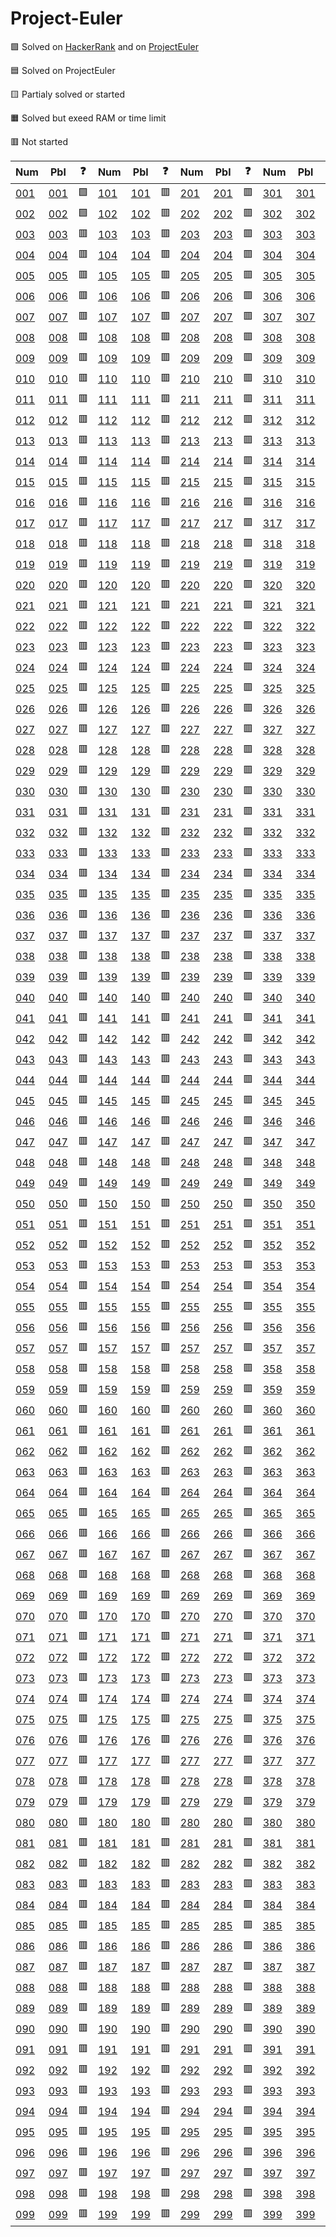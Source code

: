 # Project-Euler

🟩 Solved on [HackerRank](https://www.hackerrank.com/contests/projecteuler) and on [ProjectEuler](https://projecteuler.net)

🟦 Solved on ProjectEuler

🟨 Partialy solved or started

🟧 Solved but exeed RAM or time limit

🟥 Not started


| Num | Pbl | ❓ | Num | Pbl | ❓ | Num | Pbl | ❓ | Num | Pbl | ❓ |
| --- | --- | --- | --- | --- | --- | --- | --- | --- | --- | --- | --- |
| [001](python/001.py) | [001] | 🟩 | [101](python/101.py) | [101] | 🟥 | [201](python/201.py) | [201] | 🟥 | [301](python/301.py) | [301] | 🟥 |
| [002](python/002.py) | [002] | 🟩 | [102](python/102.py) | [102] | 🟥 | [202](python/202.py) | [202] | 🟥 | [302](python/302.py) | [302] | 🟥 |
| [003](python/003.py) | [003] | 🟥 | [103](python/103.py) | [103] | 🟥 | [203](python/203.py) | [203] | 🟥 | [303](python/303.py) | [303] | 🟥 |
| [004](python/004.py) | [004] | 🟥 | [104](python/104.py) | [104] | 🟥 | [204](python/204.py) | [204] | 🟥 | [304](python/304.py) | [304] | 🟥 |
| [005](python/005.py) | [005] | 🟥 | [105](python/105.py) | [105] | 🟥 | [205](python/205.py) | [205] | 🟥 | [305](python/305.py) | [305] | 🟥 |
| [006](python/006.py) | [006] | 🟥 | [106](python/106.py) | [106] | 🟥 | [206](python/206.py) | [206] | 🟥 | [306](python/306.py) | [306] | 🟥 |
| [007](python/007.py) | [007] | 🟥 | [107](python/107.py) | [107] | 🟥 | [207](python/207.py) | [207] | 🟥 | [307](python/307.py) | [307] | 🟥 |
| [008](python/008.py) | [008] | 🟥 | [108](python/108.py) | [108] | 🟥 | [208](python/208.py) | [208] | 🟥 | [308](python/308.py) | [308] | 🟥 |
| [009](python/009.py) | [009] | 🟥 | [109](python/109.py) | [109] | 🟥 | [209](python/209.py) | [209] | 🟥 | [309](python/309.py) | [309] | 🟥 |
| [010](python/010.py) | [010] | 🟥 | [110](python/110.py) | [110] | 🟥 | [210](python/210.py) | [210] | 🟥 | [310](python/310.py) | [310] | 🟥 |
| [011](python/011.py) | [011] | 🟥 | [111](python/111.py) | [111] | 🟥 | [211](python/211.py) | [211] | 🟥 | [311](python/311.py) | [311] | 🟥 |
| [012](python/012.py) | [012] | 🟥 | [112](python/112.py) | [112] | 🟥 | [212](python/212.py) | [212] | 🟥 | [312](python/312.py) | [312] | 🟥 |
| [013](python/013.py) | [013] | 🟥 | [113](python/113.py) | [113] | 🟥 | [213](python/213.py) | [213] | 🟥 | [313](python/313.py) | [313] | 🟥 |
| [014](python/014.py) | [014] | 🟥 | [114](python/114.py) | [114] | 🟥 | [214](python/214.py) | [214] | 🟥 | [314](python/314.py) | [314] | 🟥 |
| [015](python/015.py) | [015] | 🟥 | [115](python/115.py) | [115] | 🟥 | [215](python/215.py) | [215] | 🟥 | [315](python/315.py) | [315] | 🟥 |
| [016](python/016.py) | [016] | 🟥 | [116](python/116.py) | [116] | 🟥 | [216](python/216.py) | [216] | 🟥 | [316](python/316.py) | [316] | 🟥 |
| [017](python/017.py) | [017] | 🟥 | [117](python/117.py) | [117] | 🟥 | [217](python/217.py) | [217] | 🟥 | [317](python/317.py) | [317] | 🟥 |
| [018](python/018.py) | [018] | 🟥 | [118](python/118.py) | [118] | 🟥 | [218](python/218.py) | [218] | 🟥 | [318](python/318.py) | [318] | 🟥 |
| [019](python/019.py) | [019] | 🟥 | [119](python/119.py) | [119] | 🟥 | [219](python/219.py) | [219] | 🟥 | [319](python/319.py) | [319] | 🟥 |
| [020](python/020.py) | [020] | 🟥 | [120](python/120.py) | [120] | 🟥 | [220](python/220.py) | [220] | 🟥 | [320](python/320.py) | [320] | 🟥 |
| [021](python/021.py) | [021] | 🟥 | [121](python/121.py) | [121] | 🟥 | [221](python/221.py) | [221] | 🟥 | [321](python/321.py) | [321] | 🟥 |
| [022](python/022.py) | [022] | 🟥 | [122](python/122.py) | [122] | 🟥 | [222](python/222.py) | [222] | 🟥 | [322](python/322.py) | [322] | 🟥 |
| [023](python/023.py) | [023] | 🟥 | [123](python/123.py) | [123] | 🟥 | [223](python/223.py) | [223] | 🟥 | [323](python/323.py) | [323] | 🟥 |
| [024](python/024.py) | [024] | 🟥 | [124](python/124.py) | [124] | 🟥 | [224](python/224.py) | [224] | 🟥 | [324](python/324.py) | [324] | 🟥 |
| [025](python/025.py) | [025] | 🟥 | [125](python/125.py) | [125] | 🟥 | [225](python/225.py) | [225] | 🟥 | [325](python/325.py) | [325] | 🟥 |
| [026](python/026.py) | [026] | 🟥 | [126](python/126.py) | [126] | 🟥 | [226](python/226.py) | [226] | 🟥 | [326](python/326.py) | [326] | 🟥 |
| [027](python/027.py) | [027] | 🟥 | [127](python/127.py) | [127] | 🟥 | [227](python/227.py) | [227] | 🟥 | [327](python/327.py) | [327] | 🟥 |
| [028](python/028.py) | [028] | 🟥 | [128](python/128.py) | [128] | 🟥 | [228](python/228.py) | [228] | 🟥 | [328](python/328.py) | [328] | 🟥 |
| [029](python/029.py) | [029] | 🟥 | [129](python/129.py) | [129] | 🟥 | [229](python/229.py) | [229] | 🟥 | [329](python/329.py) | [329] | 🟥 |
| [030](python/030.py) | [030] | 🟥 | [130](python/130.py) | [130] | 🟥 | [230](python/230.py) | [230] | 🟥 | [330](python/330.py) | [330] | 🟥 |
| [031](python/031.py) | [031] | 🟥 | [131](python/131.py) | [131] | 🟥 | [231](python/231.py) | [231] | 🟥 | [331](python/331.py) | [331] | 🟥 |
| [032](python/032.py) | [032] | 🟥 | [132](python/132.py) | [132] | 🟥 | [232](python/232.py) | [232] | 🟥 | [332](python/332.py) | [332] | 🟥 |
| [033](python/033.py) | [033] | 🟥 | [133](python/133.py) | [133] | 🟥 | [233](python/233.py) | [233] | 🟥 | [333](python/333.py) | [333] | 🟥 |
| [034](python/034.py) | [034] | 🟥 | [134](python/134.py) | [134] | 🟥 | [234](python/234.py) | [234] | 🟥 | [334](python/334.py) | [334] | 🟥 |
| [035](python/035.py) | [035] | 🟥 | [135](python/135.py) | [135] | 🟥 | [235](python/235.py) | [235] | 🟥 | [335](python/335.py) | [335] | 🟥 |
| [036](python/036.py) | [036] | 🟥 | [136](python/136.py) | [136] | 🟥 | [236](python/236.py) | [236] | 🟥 | [336](python/336.py) | [336] | 🟥 |
| [037](python/037.py) | [037] | 🟥 | [137](python/137.py) | [137] | 🟥 | [237](python/237.py) | [237] | 🟥 | [337](python/337.py) | [337] | 🟥 |
| [038](python/038.py) | [038] | 🟥 | [138](python/138.py) | [138] | 🟥 | [238](python/238.py) | [238] | 🟥 | [338](python/338.py) | [338] | 🟥 |
| [039](python/039.py) | [039] | 🟥 | [139](python/139.py) | [139] | 🟥 | [239](python/239.py) | [239] | 🟥 | [339](python/339.py) | [339] | 🟥 |
| [040](python/040.py) | [040] | 🟥 | [140](python/140.py) | [140] | 🟥 | [240](python/240.py) | [240] | 🟥 | [340](python/340.py) | [340] | 🟥 |
| [041](python/041.py) | [041] | 🟥 | [141](python/141.py) | [141] | 🟥 | [241](python/241.py) | [241] | 🟥 | [341](python/341.py) | [341] | 🟥 |
| [042](python/042.py) | [042] | 🟥 | [142](python/142.py) | [142] | 🟥 | [242](python/242.py) | [242] | 🟥 | [342](python/342.py) | [342] | 🟥 |
| [043](python/043.py) | [043] | 🟥 | [143](python/143.py) | [143] | 🟥 | [243](python/243.py) | [243] | 🟥 | [343](python/343.py) | [343] | 🟥 |
| [044](python/044.py) | [044] | 🟥 | [144](python/144.py) | [144] | 🟥 | [244](python/244.py) | [244] | 🟥 | [344](python/344.py) | [344] | 🟥 |
| [045](python/045.py) | [045] | 🟥 | [145](python/145.py) | [145] | 🟥 | [245](python/245.py) | [245] | 🟥 | [345](python/345.py) | [345] | 🟥 |
| [046](python/046.py) | [046] | 🟥 | [146](python/146.py) | [146] | 🟥 | [246](python/246.py) | [246] | 🟥 | [346](python/346.py) | [346] | 🟥 |
| [047](python/047.py) | [047] | 🟥 | [147](python/147.py) | [147] | 🟥 | [247](python/247.py) | [247] | 🟥 | [347](python/347.py) | [347] | 🟥 |
| [048](python/048.py) | [048] | 🟥 | [148](python/148.py) | [148] | 🟥 | [248](python/248.py) | [248] | 🟥 | [348](python/348.py) | [348] | 🟥 |
| [049](python/049.py) | [049] | 🟥 | [149](python/149.py) | [149] | 🟥 | [249](python/249.py) | [249] | 🟥 | [349](python/349.py) | [349] | 🟥 |
| [050](python/050.py) | [050] | 🟥 | [150](python/150.py) | [150] | 🟥 | [250](python/250.py) | [250] | 🟥 | [350](python/350.py) | [350] | 🟥 |
| [051](python/051.py) | [051] | 🟥 | [151](python/151.py) | [151] | 🟥 | [251](python/251.py) | [251] | 🟥 | [351](python/351.py) | [351] | 🟥 |
| [052](python/052.py) | [052] | 🟥 | [152](python/152.py) | [152] | 🟥 | [252](python/252.py) | [252] | 🟥 | [352](python/352.py) | [352] | 🟥 |
| [053](python/053.py) | [053] | 🟥 | [153](python/153.py) | [153] | 🟥 | [253](python/253.py) | [253] | 🟥 | [353](python/353.py) | [353] | 🟥 |
| [054](python/054.py) | [054] | 🟥 | [154](python/154.py) | [154] | 🟥 | [254](python/254.py) | [254] | 🟥 | [354](python/354.py) | [354] | 🟥 |
| [055](python/055.py) | [055] | 🟥 | [155](python/155.py) | [155] | 🟥 | [255](python/255.py) | [255] | 🟥 | [355](python/355.py) | [355] | 🟥 |
| [056](python/056.py) | [056] | 🟥 | [156](python/156.py) | [156] | 🟥 | [256](python/256.py) | [256] | 🟥 | [356](python/356.py) | [356] | 🟥 |
| [057](python/057.py) | [057] | 🟥 | [157](python/157.py) | [157] | 🟥 | [257](python/257.py) | [257] | 🟥 | [357](python/357.py) | [357] | 🟥 |
| [058](python/058.py) | [058] | 🟥 | [158](python/158.py) | [158] | 🟥 | [258](python/258.py) | [258] | 🟥 | [358](python/358.py) | [358] | 🟥 |
| [059](python/059.py) | [059] | 🟥 | [159](python/159.py) | [159] | 🟥 | [259](python/259.py) | [259] | 🟥 | [359](python/359.py) | [359] | 🟥 |
| [060](python/060.py) | [060] | 🟥 | [160](python/160.py) | [160] | 🟥 | [260](python/260.py) | [260] | 🟥 | [360](python/360.py) | [360] | 🟥 |
| [061](python/061.py) | [061] | 🟥 | [161](python/161.py) | [161] | 🟥 | [261](python/261.py) | [261] | 🟥 | [361](python/361.py) | [361] | 🟥 |
| [062](python/062.py) | [062] | 🟥 | [162](python/162.py) | [162] | 🟥 | [262](python/262.py) | [262] | 🟥 | [362](python/362.py) | [362] | 🟥 |
| [063](python/063.py) | [063] | 🟥 | [163](python/163.py) | [163] | 🟥 | [263](python/263.py) | [263] | 🟥 | [363](python/363.py) | [363] | 🟥 |
| [064](python/064.py) | [064] | 🟥 | [164](python/164.py) | [164] | 🟥 | [264](python/264.py) | [264] | 🟥 | [364](python/364.py) | [364] | 🟥 |
| [065](python/065.py) | [065] | 🟥 | [165](python/165.py) | [165] | 🟥 | [265](python/265.py) | [265] | 🟥 | [365](python/365.py) | [365] | 🟥 |
| [066](python/066.py) | [066] | 🟥 | [166](python/166.py) | [166] | 🟥 | [266](python/266.py) | [266] | 🟥 | [366](python/366.py) | [366] | 🟥 |
| [067](python/067.py) | [067] | 🟥 | [167](python/167.py) | [167] | 🟥 | [267](python/267.py) | [267] | 🟥 | [367](python/367.py) | [367] | 🟥 |
| [068](python/068.py) | [068] | 🟥 | [168](python/168.py) | [168] | 🟥 | [268](python/268.py) | [268] | 🟥 | [368](python/368.py) | [368] | 🟥 |
| [069](python/069.py) | [069] | 🟥 | [169](python/169.py) | [169] | 🟥 | [269](python/269.py) | [269] | 🟥 | [369](python/369.py) | [369] | 🟥 |
| [070](python/070.py) | [070] | 🟥 | [170](python/170.py) | [170] | 🟥 | [270](python/270.py) | [270] | 🟥 | [370](python/370.py) | [370] | 🟥 |
| [071](python/071.py) | [071] | 🟥 | [171](python/171.py) | [171] | 🟥 | [271](python/271.py) | [271] | 🟥 | [371](python/371.py) | [371] | 🟥 |
| [072](python/072.py) | [072] | 🟥 | [172](python/172.py) | [172] | 🟥 | [272](python/272.py) | [272] | 🟥 | [372](python/372.py) | [372] | 🟥 |
| [073](python/073.py) | [073] | 🟥 | [173](python/173.py) | [173] | 🟥 | [273](python/273.py) | [273] | 🟥 | [373](python/373.py) | [373] | 🟥 |
| [074](python/074.py) | [074] | 🟥 | [174](python/174.py) | [174] | 🟥 | [274](python/274.py) | [274] | 🟥 | [374](python/374.py) | [374] | 🟥 |
| [075](python/075.py) | [075] | 🟥 | [175](python/175.py) | [175] | 🟥 | [275](python/275.py) | [275] | 🟥 | [375](python/375.py) | [375] | 🟥 |
| [076](python/076.py) | [076] | 🟥 | [176](python/176.py) | [176] | 🟥 | [276](python/276.py) | [276] | 🟥 | [376](python/376.py) | [376] | 🟥 |
| [077](python/077.py) | [077] | 🟥 | [177](python/177.py) | [177] | 🟥 | [277](python/277.py) | [277] | 🟥 | [377](python/377.py) | [377] | 🟥 |
| [078](python/078.py) | [078] | 🟥 | [178](python/178.py) | [178] | 🟥 | [278](python/278.py) | [278] | 🟥 | [378](python/378.py) | [378] | 🟥 |
| [079](python/079.py) | [079] | 🟥 | [179](python/179.py) | [179] | 🟥 | [279](python/279.py) | [279] | 🟥 | [379](python/379.py) | [379] | 🟥 |
| [080](python/080.py) | [080] | 🟥 | [180](python/180.py) | [180] | 🟥 | [280](python/280.py) | [280] | 🟥 | [380](python/380.py) | [380] | 🟥 |
| [081](python/081.py) | [081] | 🟥 | [181](python/181.py) | [181] | 🟥 | [281](python/281.py) | [281] | 🟥 | [381](python/381.py) | [381] | 🟥 |
| [082](python/082.py) | [082] | 🟥 | [182](python/182.py) | [182] | 🟥 | [282](python/282.py) | [282] | 🟥 | [382](python/382.py) | [382] | 🟥 |
| [083](python/083.py) | [083] | 🟥 | [183](python/183.py) | [183] | 🟥 | [283](python/283.py) | [283] | 🟥 | [383](python/383.py) | [383] | 🟥 |
| [084](python/084.py) | [084] | 🟥 | [184](python/184.py) | [184] | 🟥 | [284](python/284.py) | [284] | 🟥 | [384](python/384.py) | [384] | 🟥 |
| [085](python/085.py) | [085] | 🟥 | [185](python/185.py) | [185] | 🟥 | [285](python/285.py) | [285] | 🟥 | [385](python/385.py) | [385] | 🟥 |
| [086](python/086.py) | [086] | 🟥 | [186](python/186.py) | [186] | 🟥 | [286](python/286.py) | [286] | 🟥 | [386](python/386.py) | [386] | 🟥 |
| [087](python/087.py) | [087] | 🟥 | [187](python/187.py) | [187] | 🟥 | [287](python/287.py) | [287] | 🟥 | [387](python/387.py) | [387] | 🟥 |
| [088](python/088.py) | [088] | 🟥 | [188](python/188.py) | [188] | 🟥 | [288](python/288.py) | [288] | 🟥 | [388](python/388.py) | [388] | 🟥 |
| [089](python/089.py) | [089] | 🟥 | [189](python/189.py) | [189] | 🟥 | [289](python/289.py) | [289] | 🟥 | [389](python/389.py) | [389] | 🟥 |
| [090](python/090.py) | [090] | 🟥 | [190](python/190.py) | [190] | 🟥 | [290](python/290.py) | [290] | 🟥 | [390](python/390.py) | [390] | 🟥 |
| [091](python/091.py) | [091] | 🟥 | [191](python/191.py) | [191] | 🟥 | [291](python/291.py) | [291] | 🟥 | [391](python/391.py) | [391] | 🟥 |
| [092](python/092.py) | [092] | 🟥 | [192](python/192.py) | [192] | 🟥 | [292](python/292.py) | [292] | 🟥 | [392](python/392.py) | [392] | 🟥 |
| [093](python/093.py) | [093] | 🟥 | [193](python/193.py) | [193] | 🟥 | [293](python/293.py) | [293] | 🟥 | [393](python/393.py) | [393] | 🟥 |
| [094](python/094.py) | [094] | 🟥 | [194](python/194.py) | [194] | 🟥 | [294](python/294.py) | [294] | 🟥 | [394](python/394.py) | [394] | 🟥 |
| [095](python/095.py) | [095] | 🟥 | [195](python/195.py) | [195] | 🟥 | [295](python/295.py) | [295] | 🟥 | [395](python/395.py) | [395] | 🟥 |
| [096](python/096.py) | [096] | 🟥 | [196](python/196.py) | [196] | 🟥 | [296](python/296.py) | [296] | 🟥 | [396](python/396.py) | [396] | 🟥 |
| [097](python/097.py) | [097] | 🟥 | [197](python/197.py) | [197] | 🟥 | [297](python/297.py) | [297] | 🟥 | [397](python/397.py) | [397] | 🟥 |
| [098](python/098.py) | [098] | 🟥 | [198](python/198.py) | [198] | 🟥 | [298](python/298.py) | [298] | 🟥 | [398](python/398.py) | [398] | 🟥 |
| [099](python/099.py) | [099] | 🟥 | [199](python/199.py) | [199] | 🟥 | [299](python/299.py) | [299] | 🟥 | [399](python/399.py) | [399] | 🟥 |

[001]:https://www.hackerrank.com/contests/projecteuler/challenges/euler001
[002]:https://www.hackerrank.com/contests/projecteuler/challenges/euler002
[003]:https://www.hackerrank.com/contests/projecteuler/challenges/euler003
[004]:https://www.hackerrank.com/contests/projecteuler/challenges/euler004
[005]:https://www.hackerrank.com/contests/projecteuler/challenges/euler005
[006]:https://www.hackerrank.com/contests/projecteuler/challenges/euler006
[007]:https://www.hackerrank.com/contests/projecteuler/challenges/euler007
[008]:https://www.hackerrank.com/contests/projecteuler/challenges/euler008
[009]:https://www.hackerrank.com/contests/projecteuler/challenges/euler009
[010]:https://www.hackerrank.com/contests/projecteuler/challenges/euler010
[011]:https://www.hackerrank.com/contests/projecteuler/challenges/euler011
[012]:https://www.hackerrank.com/contests/projecteuler/challenges/euler012
[013]:https://www.hackerrank.com/contests/projecteuler/challenges/euler013
[014]:https://www.hackerrank.com/contests/projecteuler/challenges/euler014
[015]:https://www.hackerrank.com/contests/projecteuler/challenges/euler015
[016]:https://www.hackerrank.com/contests/projecteuler/challenges/euler016
[017]:https://www.hackerrank.com/contests/projecteuler/challenges/euler017
[018]:https://www.hackerrank.com/contests/projecteuler/challenges/euler018
[019]:https://www.hackerrank.com/contests/projecteuler/challenges/euler019
[020]:https://www.hackerrank.com/contests/projecteuler/challenges/euler020
[021]:https://www.hackerrank.com/contests/projecteuler/challenges/euler021
[022]:https://www.hackerrank.com/contests/projecteuler/challenges/euler022
[023]:https://www.hackerrank.com/contests/projecteuler/challenges/euler023
[024]:https://www.hackerrank.com/contests/projecteuler/challenges/euler024
[025]:https://www.hackerrank.com/contests/projecteuler/challenges/euler025
[026]:https://www.hackerrank.com/contests/projecteuler/challenges/euler026
[027]:https://www.hackerrank.com/contests/projecteuler/challenges/euler027
[028]:https://www.hackerrank.com/contests/projecteuler/challenges/euler028
[029]:https://www.hackerrank.com/contests/projecteuler/challenges/euler029
[030]:https://www.hackerrank.com/contests/projecteuler/challenges/euler030
[031]:https://www.hackerrank.com/contests/projecteuler/challenges/euler031
[032]:https://www.hackerrank.com/contests/projecteuler/challenges/euler032
[033]:https://www.hackerrank.com/contests/projecteuler/challenges/euler033
[034]:https://www.hackerrank.com/contests/projecteuler/challenges/euler034
[035]:https://www.hackerrank.com/contests/projecteuler/challenges/euler035
[036]:https://www.hackerrank.com/contests/projecteuler/challenges/euler036
[037]:https://www.hackerrank.com/contests/projecteuler/challenges/euler037
[038]:https://www.hackerrank.com/contests/projecteuler/challenges/euler038
[039]:https://www.hackerrank.com/contests/projecteuler/challenges/euler039
[040]:https://www.hackerrank.com/contests/projecteuler/challenges/euler040
[041]:https://www.hackerrank.com/contests/projecteuler/challenges/euler041
[042]:https://www.hackerrank.com/contests/projecteuler/challenges/euler042
[043]:https://www.hackerrank.com/contests/projecteuler/challenges/euler043
[044]:https://www.hackerrank.com/contests/projecteuler/challenges/euler044
[045]:https://www.hackerrank.com/contests/projecteuler/challenges/euler045
[046]:https://www.hackerrank.com/contests/projecteuler/challenges/euler046
[047]:https://www.hackerrank.com/contests/projecteuler/challenges/euler047
[048]:https://www.hackerrank.com/contests/projecteuler/challenges/euler048
[049]:https://www.hackerrank.com/contests/projecteuler/challenges/euler049
[050]:https://www.hackerrank.com/contests/projecteuler/challenges/euler050
[051]:https://www.hackerrank.com/contests/projecteuler/challenges/euler051
[052]:https://www.hackerrank.com/contests/projecteuler/challenges/euler052
[053]:https://www.hackerrank.com/contests/projecteuler/challenges/euler053
[054]:https://www.hackerrank.com/contests/projecteuler/challenges/euler054
[055]:https://www.hackerrank.com/contests/projecteuler/challenges/euler055
[056]:https://www.hackerrank.com/contests/projecteuler/challenges/euler056
[057]:https://www.hackerrank.com/contests/projecteuler/challenges/euler057
[058]:https://www.hackerrank.com/contests/projecteuler/challenges/euler058
[059]:https://www.hackerrank.com/contests/projecteuler/challenges/euler059
[060]:https://www.hackerrank.com/contests/projecteuler/challenges/euler060
[061]:https://www.hackerrank.com/contests/projecteuler/challenges/euler061
[062]:https://www.hackerrank.com/contests/projecteuler/challenges/euler062
[063]:https://www.hackerrank.com/contests/projecteuler/challenges/euler063
[064]:https://www.hackerrank.com/contests/projecteuler/challenges/euler064
[065]:https://www.hackerrank.com/contests/projecteuler/challenges/euler065
[066]:https://www.hackerrank.com/contests/projecteuler/challenges/euler066
[067]:https://www.hackerrank.com/contests/projecteuler/challenges/euler067
[068]:https://www.hackerrank.com/contests/projecteuler/challenges/euler068
[069]:https://www.hackerrank.com/contests/projecteuler/challenges/euler069
[070]:https://www.hackerrank.com/contests/projecteuler/challenges/euler070
[071]:https://www.hackerrank.com/contests/projecteuler/challenges/euler071
[072]:https://www.hackerrank.com/contests/projecteuler/challenges/euler072
[073]:https://www.hackerrank.com/contests/projecteuler/challenges/euler073
[074]:https://www.hackerrank.com/contests/projecteuler/challenges/euler074
[075]:https://www.hackerrank.com/contests/projecteuler/challenges/euler075
[076]:https://www.hackerrank.com/contests/projecteuler/challenges/euler076
[077]:https://www.hackerrank.com/contests/projecteuler/challenges/euler077
[078]:https://www.hackerrank.com/contests/projecteuler/challenges/euler078
[079]:https://www.hackerrank.com/contests/projecteuler/challenges/euler079
[080]:https://www.hackerrank.com/contests/projecteuler/challenges/euler080
[081]:https://www.hackerrank.com/contests/projecteuler/challenges/euler081
[082]:https://www.hackerrank.com/contests/projecteuler/challenges/euler082
[083]:https://www.hackerrank.com/contests/projecteuler/challenges/euler083
[084]:https://www.hackerrank.com/contests/projecteuler/challenges/euler084
[085]:https://www.hackerrank.com/contests/projecteuler/challenges/euler085
[086]:https://www.hackerrank.com/contests/projecteuler/challenges/euler086
[087]:https://www.hackerrank.com/contests/projecteuler/challenges/euler087
[088]:https://www.hackerrank.com/contests/projecteuler/challenges/euler088
[089]:https://www.hackerrank.com/contests/projecteuler/challenges/euler089
[090]:https://www.hackerrank.com/contests/projecteuler/challenges/euler090
[091]:https://www.hackerrank.com/contests/projecteuler/challenges/euler091
[092]:https://www.hackerrank.com/contests/projecteuler/challenges/euler092
[093]:https://www.hackerrank.com/contests/projecteuler/challenges/euler093
[094]:https://www.hackerrank.com/contests/projecteuler/challenges/euler094
[095]:https://www.hackerrank.com/contests/projecteuler/challenges/euler095
[096]:https://www.hackerrank.com/contests/projecteuler/challenges/euler096
[097]:https://www.hackerrank.com/contests/projecteuler/challenges/euler097
[098]:https://www.hackerrank.com/contests/projecteuler/challenges/euler098
[099]:https://www.hackerrank.com/contests/projecteuler/challenges/euler099
[100]:https://www.hackerrank.com/contests/projecteuler/challenges/euler100
[101]:https://www.hackerrank.com/contests/projecteuler/challenges/euler101
[102]:https://www.hackerrank.com/contests/projecteuler/challenges/euler102
[103]:https://www.hackerrank.com/contests/projecteuler/challenges/euler103
[104]:https://www.hackerrank.com/contests/projecteuler/challenges/euler104
[105]:https://www.hackerrank.com/contests/projecteuler/challenges/euler105
[106]:https://www.hackerrank.com/contests/projecteuler/challenges/euler106
[107]:https://www.hackerrank.com/contests/projecteuler/challenges/euler107
[108]:https://www.hackerrank.com/contests/projecteuler/challenges/euler108
[109]:https://www.hackerrank.com/contests/projecteuler/challenges/euler109
[110]:https://www.hackerrank.com/contests/projecteuler/challenges/euler110
[111]:https://www.hackerrank.com/contests/projecteuler/challenges/euler111
[112]:https://www.hackerrank.com/contests/projecteuler/challenges/euler112
[113]:https://www.hackerrank.com/contests/projecteuler/challenges/euler113
[114]:https://www.hackerrank.com/contests/projecteuler/challenges/euler114
[115]:https://www.hackerrank.com/contests/projecteuler/challenges/euler115
[116]:https://www.hackerrank.com/contests/projecteuler/challenges/euler116
[117]:https://www.hackerrank.com/contests/projecteuler/challenges/euler117
[118]:https://www.hackerrank.com/contests/projecteuler/challenges/euler118
[119]:https://www.hackerrank.com/contests/projecteuler/challenges/euler119
[120]:https://www.hackerrank.com/contests/projecteuler/challenges/euler120
[121]:https://www.hackerrank.com/contests/projecteuler/challenges/euler121
[122]:https://www.hackerrank.com/contests/projecteuler/challenges/euler122
[123]:https://www.hackerrank.com/contests/projecteuler/challenges/euler123
[124]:https://www.hackerrank.com/contests/projecteuler/challenges/euler124
[125]:https://www.hackerrank.com/contests/projecteuler/challenges/euler125
[126]:https://www.hackerrank.com/contests/projecteuler/challenges/euler126
[127]:https://www.hackerrank.com/contests/projecteuler/challenges/euler127
[128]:https://www.hackerrank.com/contests/projecteuler/challenges/euler128
[129]:https://www.hackerrank.com/contests/projecteuler/challenges/euler129
[130]:https://www.hackerrank.com/contests/projecteuler/challenges/euler130
[131]:https://www.hackerrank.com/contests/projecteuler/challenges/euler131
[132]:https://www.hackerrank.com/contests/projecteuler/challenges/euler132
[133]:https://www.hackerrank.com/contests/projecteuler/challenges/euler133
[134]:https://www.hackerrank.com/contests/projecteuler/challenges/euler134
[135]:https://www.hackerrank.com/contests/projecteuler/challenges/euler135
[136]:https://www.hackerrank.com/contests/projecteuler/challenges/euler136
[137]:https://www.hackerrank.com/contests/projecteuler/challenges/euler137
[138]:https://www.hackerrank.com/contests/projecteuler/challenges/euler138
[139]:https://www.hackerrank.com/contests/projecteuler/challenges/euler139
[140]:https://www.hackerrank.com/contests/projecteuler/challenges/euler140
[141]:https://www.hackerrank.com/contests/projecteuler/challenges/euler141
[142]:https://www.hackerrank.com/contests/projecteuler/challenges/euler142
[143]:https://www.hackerrank.com/contests/projecteuler/challenges/euler143
[144]:https://www.hackerrank.com/contests/projecteuler/challenges/euler144
[145]:https://www.hackerrank.com/contests/projecteuler/challenges/euler145
[146]:https://www.hackerrank.com/contests/projecteuler/challenges/euler146
[147]:https://www.hackerrank.com/contests/projecteuler/challenges/euler147
[148]:https://www.hackerrank.com/contests/projecteuler/challenges/euler148
[149]:https://www.hackerrank.com/contests/projecteuler/challenges/euler149
[150]:https://www.hackerrank.com/contests/projecteuler/challenges/euler150
[151]:https://www.hackerrank.com/contests/projecteuler/challenges/euler151
[152]:https://www.hackerrank.com/contests/projecteuler/challenges/euler152
[153]:https://www.hackerrank.com/contests/projecteuler/challenges/euler153
[154]:https://www.hackerrank.com/contests/projecteuler/challenges/euler154
[155]:https://www.hackerrank.com/contests/projecteuler/challenges/euler155
[156]:https://www.hackerrank.com/contests/projecteuler/challenges/euler156
[157]:https://www.hackerrank.com/contests/projecteuler/challenges/euler157
[158]:https://www.hackerrank.com/contests/projecteuler/challenges/euler158
[159]:https://www.hackerrank.com/contests/projecteuler/challenges/euler159
[160]:https://www.hackerrank.com/contests/projecteuler/challenges/euler160
[161]:https://www.hackerrank.com/contests/projecteuler/challenges/euler161
[162]:https://www.hackerrank.com/contests/projecteuler/challenges/euler162
[163]:https://www.hackerrank.com/contests/projecteuler/challenges/euler163
[164]:https://www.hackerrank.com/contests/projecteuler/challenges/euler164
[165]:https://www.hackerrank.com/contests/projecteuler/challenges/euler165
[166]:https://www.hackerrank.com/contests/projecteuler/challenges/euler166
[167]:https://www.hackerrank.com/contests/projecteuler/challenges/euler167
[168]:https://www.hackerrank.com/contests/projecteuler/challenges/euler168
[169]:https://www.hackerrank.com/contests/projecteuler/challenges/euler169
[170]:https://www.hackerrank.com/contests/projecteuler/challenges/euler170
[171]:https://www.hackerrank.com/contests/projecteuler/challenges/euler171
[172]:https://www.hackerrank.com/contests/projecteuler/challenges/euler172
[173]:https://www.hackerrank.com/contests/projecteuler/challenges/euler173
[174]:https://www.hackerrank.com/contests/projecteuler/challenges/euler174
[175]:https://www.hackerrank.com/contests/projecteuler/challenges/euler175
[176]:https://www.hackerrank.com/contests/projecteuler/challenges/euler176
[177]:https://www.hackerrank.com/contests/projecteuler/challenges/euler177
[178]:https://www.hackerrank.com/contests/projecteuler/challenges/euler178
[179]:https://www.hackerrank.com/contests/projecteuler/challenges/euler179
[180]:https://www.hackerrank.com/contests/projecteuler/challenges/euler180
[181]:https://www.hackerrank.com/contests/projecteuler/challenges/euler181
[182]:https://www.hackerrank.com/contests/projecteuler/challenges/euler182
[183]:https://www.hackerrank.com/contests/projecteuler/challenges/euler183
[184]:https://www.hackerrank.com/contests/projecteuler/challenges/euler184
[185]:https://www.hackerrank.com/contests/projecteuler/challenges/euler185
[186]:https://www.hackerrank.com/contests/projecteuler/challenges/euler186
[187]:https://www.hackerrank.com/contests/projecteuler/challenges/euler187
[188]:https://www.hackerrank.com/contests/projecteuler/challenges/euler188
[189]:https://www.hackerrank.com/contests/projecteuler/challenges/euler189
[190]:https://www.hackerrank.com/contests/projecteuler/challenges/euler190
[191]:https://www.hackerrank.com/contests/projecteuler/challenges/euler191
[192]:https://www.hackerrank.com/contests/projecteuler/challenges/euler192
[193]:https://www.hackerrank.com/contests/projecteuler/challenges/euler193
[194]:https://www.hackerrank.com/contests/projecteuler/challenges/euler194
[195]:https://www.hackerrank.com/contests/projecteuler/challenges/euler195
[196]:https://www.hackerrank.com/contests/projecteuler/challenges/euler196
[197]:https://www.hackerrank.com/contests/projecteuler/challenges/euler197
[198]:https://www.hackerrank.com/contests/projecteuler/challenges/euler198
[199]:https://www.hackerrank.com/contests/projecteuler/challenges/euler199
[200]:https://www.hackerrank.com/contests/projecteuler/challenges/euler200
[201]:https://www.hackerrank.com/contests/projecteuler/challenges/euler201
[202]:https://www.hackerrank.com/contests/projecteuler/challenges/euler202
[203]:https://www.hackerrank.com/contests/projecteuler/challenges/euler203
[204]:https://www.hackerrank.com/contests/projecteuler/challenges/euler204
[205]:https://www.hackerrank.com/contests/projecteuler/challenges/euler205
[206]:https://www.hackerrank.com/contests/projecteuler/challenges/euler206
[207]:https://www.hackerrank.com/contests/projecteuler/challenges/euler207
[208]:https://www.hackerrank.com/contests/projecteuler/challenges/euler208
[209]:https://www.hackerrank.com/contests/projecteuler/challenges/euler209
[210]:https://www.hackerrank.com/contests/projecteuler/challenges/euler210
[211]:https://www.hackerrank.com/contests/projecteuler/challenges/euler211
[212]:https://www.hackerrank.com/contests/projecteuler/challenges/euler212
[213]:https://www.hackerrank.com/contests/projecteuler/challenges/euler213
[214]:https://www.hackerrank.com/contests/projecteuler/challenges/euler214
[215]:https://www.hackerrank.com/contests/projecteuler/challenges/euler215
[216]:https://www.hackerrank.com/contests/projecteuler/challenges/euler216
[217]:https://www.hackerrank.com/contests/projecteuler/challenges/euler217
[218]:https://www.hackerrank.com/contests/projecteuler/challenges/euler218
[219]:https://www.hackerrank.com/contests/projecteuler/challenges/euler219
[220]:https://www.hackerrank.com/contests/projecteuler/challenges/euler220
[221]:https://www.hackerrank.com/contests/projecteuler/challenges/euler221
[222]:https://www.hackerrank.com/contests/projecteuler/challenges/euler222
[223]:https://www.hackerrank.com/contests/projecteuler/challenges/euler223
[224]:https://www.hackerrank.com/contests/projecteuler/challenges/euler224
[225]:https://www.hackerrank.com/contests/projecteuler/challenges/euler225
[226]:https://www.hackerrank.com/contests/projecteuler/challenges/euler226
[227]:https://www.hackerrank.com/contests/projecteuler/challenges/euler227
[228]:https://www.hackerrank.com/contests/projecteuler/challenges/euler228
[229]:https://www.hackerrank.com/contests/projecteuler/challenges/euler229
[230]:https://www.hackerrank.com/contests/projecteuler/challenges/euler230
[231]:https://www.hackerrank.com/contests/projecteuler/challenges/euler231
[232]:https://www.hackerrank.com/contests/projecteuler/challenges/euler232
[233]:https://www.hackerrank.com/contests/projecteuler/challenges/euler233
[234]:https://www.hackerrank.com/contests/projecteuler/challenges/euler234
[235]:https://www.hackerrank.com/contests/projecteuler/challenges/euler235
[236]:https://www.hackerrank.com/contests/projecteuler/challenges/euler236
[237]:https://www.hackerrank.com/contests/projecteuler/challenges/euler237
[238]:https://www.hackerrank.com/contests/projecteuler/challenges/euler238
[239]:https://www.hackerrank.com/contests/projecteuler/challenges/euler239
[240]:https://www.hackerrank.com/contests/projecteuler/challenges/euler240
[241]:https://www.hackerrank.com/contests/projecteuler/challenges/euler241
[242]:https://www.hackerrank.com/contests/projecteuler/challenges/euler242
[243]:https://www.hackerrank.com/contests/projecteuler/challenges/euler243
[244]:https://www.hackerrank.com/contests/projecteuler/challenges/euler244
[245]:https://www.hackerrank.com/contests/projecteuler/challenges/euler245
[246]:https://www.hackerrank.com/contests/projecteuler/challenges/euler246
[247]:https://www.hackerrank.com/contests/projecteuler/challenges/euler247
[248]:https://www.hackerrank.com/contests/projecteuler/challenges/euler248
[249]:https://www.hackerrank.com/contests/projecteuler/challenges/euler249
[250]:https://www.hackerrank.com/contests/projecteuler/challenges/euler250
[251]:https://www.hackerrank.com/contests/projecteuler/challenges/euler251
[252]:https://www.hackerrank.com/contests/projecteuler/challenges/euler252
[253]:https://www.hackerrank.com/contests/projecteuler/challenges/euler253
[254]:https://www.hackerrank.com/contests/projecteuler/challenges/euler254
[255]:https://www.hackerrank.com/contests/projecteuler/challenges/euler255
[256]:https://www.hackerrank.com/contests/projecteuler/challenges/euler256
[257]:https://www.hackerrank.com/contests/projecteuler/challenges/euler257
[258]:https://www.hackerrank.com/contests/projecteuler/challenges/euler258
[259]:https://www.hackerrank.com/contests/projecteuler/challenges/euler259
[260]:https://www.hackerrank.com/contests/projecteuler/challenges/euler260
[261]:https://www.hackerrank.com/contests/projecteuler/challenges/euler261
[262]:https://www.hackerrank.com/contests/projecteuler/challenges/euler262
[263]:https://www.hackerrank.com/contests/projecteuler/challenges/euler263
[264]:https://www.hackerrank.com/contests/projecteuler/challenges/euler264
[265]:https://www.hackerrank.com/contests/projecteuler/challenges/euler265
[266]:https://www.hackerrank.com/contests/projecteuler/challenges/euler266
[267]:https://www.hackerrank.com/contests/projecteuler/challenges/euler267
[268]:https://www.hackerrank.com/contests/projecteuler/challenges/euler268
[269]:https://www.hackerrank.com/contests/projecteuler/challenges/euler269
[270]:https://www.hackerrank.com/contests/projecteuler/challenges/euler270
[271]:https://www.hackerrank.com/contests/projecteuler/challenges/euler271
[272]:https://www.hackerrank.com/contests/projecteuler/challenges/euler272
[273]:https://www.hackerrank.com/contests/projecteuler/challenges/euler273
[274]:https://www.hackerrank.com/contests/projecteuler/challenges/euler274
[275]:https://www.hackerrank.com/contests/projecteuler/challenges/euler275
[276]:https://www.hackerrank.com/contests/projecteuler/challenges/euler276
[277]:https://www.hackerrank.com/contests/projecteuler/challenges/euler277
[278]:https://www.hackerrank.com/contests/projecteuler/challenges/euler278
[279]:https://www.hackerrank.com/contests/projecteuler/challenges/euler279
[280]:https://www.hackerrank.com/contests/projecteuler/challenges/euler280
[281]:https://www.hackerrank.com/contests/projecteuler/challenges/euler281
[282]:https://www.hackerrank.com/contests/projecteuler/challenges/euler282
[283]:https://www.hackerrank.com/contests/projecteuler/challenges/euler283
[284]:https://www.hackerrank.com/contests/projecteuler/challenges/euler284
[285]:https://www.hackerrank.com/contests/projecteuler/challenges/euler285
[286]:https://www.hackerrank.com/contests/projecteuler/challenges/euler286
[287]:https://www.hackerrank.com/contests/projecteuler/challenges/euler287
[288]:https://www.hackerrank.com/contests/projecteuler/challenges/euler288
[289]:https://www.hackerrank.com/contests/projecteuler/challenges/euler289
[290]:https://www.hackerrank.com/contests/projecteuler/challenges/euler290
[291]:https://www.hackerrank.com/contests/projecteuler/challenges/euler291
[292]:https://www.hackerrank.com/contests/projecteuler/challenges/euler292
[293]:https://www.hackerrank.com/contests/projecteuler/challenges/euler293
[294]:https://www.hackerrank.com/contests/projecteuler/challenges/euler294
[295]:https://www.hackerrank.com/contests/projecteuler/challenges/euler295
[296]:https://www.hackerrank.com/contests/projecteuler/challenges/euler296
[297]:https://www.hackerrank.com/contests/projecteuler/challenges/euler297
[298]:https://www.hackerrank.com/contests/projecteuler/challenges/euler298
[299]:https://www.hackerrank.com/contests/projecteuler/challenges/euler299
[300]:https://www.hackerrank.com/contests/projecteuler/challenges/euler300
[301]:https://www.hackerrank.com/contests/projecteuler/challenges/euler301
[302]:https://www.hackerrank.com/contests/projecteuler/challenges/euler302
[303]:https://www.hackerrank.com/contests/projecteuler/challenges/euler303
[304]:https://www.hackerrank.com/contests/projecteuler/challenges/euler304
[305]:https://www.hackerrank.com/contests/projecteuler/challenges/euler305
[306]:https://www.hackerrank.com/contests/projecteuler/challenges/euler306
[307]:https://www.hackerrank.com/contests/projecteuler/challenges/euler307
[308]:https://www.hackerrank.com/contests/projecteuler/challenges/euler308
[309]:https://www.hackerrank.com/contests/projecteuler/challenges/euler309
[310]:https://www.hackerrank.com/contests/projecteuler/challenges/euler310
[311]:https://www.hackerrank.com/contests/projecteuler/challenges/euler311
[312]:https://www.hackerrank.com/contests/projecteuler/challenges/euler312
[313]:https://www.hackerrank.com/contests/projecteuler/challenges/euler313
[314]:https://www.hackerrank.com/contests/projecteuler/challenges/euler314
[315]:https://www.hackerrank.com/contests/projecteuler/challenges/euler315
[316]:https://www.hackerrank.com/contests/projecteuler/challenges/euler316
[317]:https://www.hackerrank.com/contests/projecteuler/challenges/euler317
[318]:https://www.hackerrank.com/contests/projecteuler/challenges/euler318
[319]:https://www.hackerrank.com/contests/projecteuler/challenges/euler319
[320]:https://www.hackerrank.com/contests/projecteuler/challenges/euler320
[321]:https://www.hackerrank.com/contests/projecteuler/challenges/euler321
[322]:https://www.hackerrank.com/contests/projecteuler/challenges/euler322
[323]:https://www.hackerrank.com/contests/projecteuler/challenges/euler323
[324]:https://www.hackerrank.com/contests/projecteuler/challenges/euler324
[325]:https://www.hackerrank.com/contests/projecteuler/challenges/euler325
[326]:https://www.hackerrank.com/contests/projecteuler/challenges/euler326
[327]:https://www.hackerrank.com/contests/projecteuler/challenges/euler327
[328]:https://www.hackerrank.com/contests/projecteuler/challenges/euler328
[329]:https://www.hackerrank.com/contests/projecteuler/challenges/euler329
[330]:https://www.hackerrank.com/contests/projecteuler/challenges/euler330
[331]:https://www.hackerrank.com/contests/projecteuler/challenges/euler331
[332]:https://www.hackerrank.com/contests/projecteuler/challenges/euler332
[333]:https://www.hackerrank.com/contests/projecteuler/challenges/euler333
[334]:https://www.hackerrank.com/contests/projecteuler/challenges/euler334
[335]:https://www.hackerrank.com/contests/projecteuler/challenges/euler335
[336]:https://www.hackerrank.com/contests/projecteuler/challenges/euler336
[337]:https://www.hackerrank.com/contests/projecteuler/challenges/euler337
[338]:https://www.hackerrank.com/contests/projecteuler/challenges/euler338
[339]:https://www.hackerrank.com/contests/projecteuler/challenges/euler339
[340]:https://www.hackerrank.com/contests/projecteuler/challenges/euler340
[341]:https://www.hackerrank.com/contests/projecteuler/challenges/euler341
[342]:https://www.hackerrank.com/contests/projecteuler/challenges/euler342
[343]:https://www.hackerrank.com/contests/projecteuler/challenges/euler343
[344]:https://www.hackerrank.com/contests/projecteuler/challenges/euler344
[345]:https://www.hackerrank.com/contests/projecteuler/challenges/euler345
[346]:https://www.hackerrank.com/contests/projecteuler/challenges/euler346
[347]:https://www.hackerrank.com/contests/projecteuler/challenges/euler347
[348]:https://www.hackerrank.com/contests/projecteuler/challenges/euler348
[349]:https://www.hackerrank.com/contests/projecteuler/challenges/euler349
[350]:https://www.hackerrank.com/contests/projecteuler/challenges/euler350
[351]:https://www.hackerrank.com/contests/projecteuler/challenges/euler351
[352]:https://www.hackerrank.com/contests/projecteuler/challenges/euler352
[353]:https://www.hackerrank.com/contests/projecteuler/challenges/euler353
[354]:https://www.hackerrank.com/contests/projecteuler/challenges/euler354
[355]:https://www.hackerrank.com/contests/projecteuler/challenges/euler355
[356]:https://www.hackerrank.com/contests/projecteuler/challenges/euler356
[357]:https://www.hackerrank.com/contests/projecteuler/challenges/euler357
[358]:https://www.hackerrank.com/contests/projecteuler/challenges/euler358
[359]:https://www.hackerrank.com/contests/projecteuler/challenges/euler359
[360]:https://www.hackerrank.com/contests/projecteuler/challenges/euler360
[361]:https://www.hackerrank.com/contests/projecteuler/challenges/euler361
[362]:https://www.hackerrank.com/contests/projecteuler/challenges/euler362
[363]:https://www.hackerrank.com/contests/projecteuler/challenges/euler363
[364]:https://www.hackerrank.com/contests/projecteuler/challenges/euler364
[365]:https://www.hackerrank.com/contests/projecteuler/challenges/euler365
[366]:https://www.hackerrank.com/contests/projecteuler/challenges/euler366
[367]:https://www.hackerrank.com/contests/projecteuler/challenges/euler367
[368]:https://www.hackerrank.com/contests/projecteuler/challenges/euler368
[369]:https://www.hackerrank.com/contests/projecteuler/challenges/euler369
[370]:https://www.hackerrank.com/contests/projecteuler/challenges/euler370
[371]:https://www.hackerrank.com/contests/projecteuler/challenges/euler371
[372]:https://www.hackerrank.com/contests/projecteuler/challenges/euler372
[373]:https://www.hackerrank.com/contests/projecteuler/challenges/euler373
[374]:https://www.hackerrank.com/contests/projecteuler/challenges/euler374
[375]:https://www.hackerrank.com/contests/projecteuler/challenges/euler375
[376]:https://www.hackerrank.com/contests/projecteuler/challenges/euler376
[377]:https://www.hackerrank.com/contests/projecteuler/challenges/euler377
[378]:https://www.hackerrank.com/contests/projecteuler/challenges/euler378
[379]:https://www.hackerrank.com/contests/projecteuler/challenges/euler379
[380]:https://www.hackerrank.com/contests/projecteuler/challenges/euler380
[381]:https://www.hackerrank.com/contests/projecteuler/challenges/euler381
[382]:https://www.hackerrank.com/contests/projecteuler/challenges/euler382
[383]:https://www.hackerrank.com/contests/projecteuler/challenges/euler383
[384]:https://www.hackerrank.com/contests/projecteuler/challenges/euler384
[385]:https://www.hackerrank.com/contests/projecteuler/challenges/euler385
[386]:https://www.hackerrank.com/contests/projecteuler/challenges/euler386
[387]:https://www.hackerrank.com/contests/projecteuler/challenges/euler387
[388]:https://www.hackerrank.com/contests/projecteuler/challenges/euler388
[389]:https://www.hackerrank.com/contests/projecteuler/challenges/euler389
[390]:https://www.hackerrank.com/contests/projecteuler/challenges/euler390
[391]:https://www.hackerrank.com/contests/projecteuler/challenges/euler391
[392]:https://www.hackerrank.com/contests/projecteuler/challenges/euler392
[393]:https://www.hackerrank.com/contests/projecteuler/challenges/euler393
[394]:https://www.hackerrank.com/contests/projecteuler/challenges/euler394
[395]:https://www.hackerrank.com/contests/projecteuler/challenges/euler395
[396]:https://www.hackerrank.com/contests/projecteuler/challenges/euler396
[397]:https://www.hackerrank.com/contests/projecteuler/challenges/euler397
[398]:https://www.hackerrank.com/contests/projecteuler/challenges/euler398
[399]:https://www.hackerrank.com/contests/projecteuler/challenges/euler399
